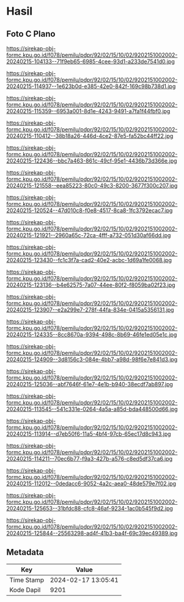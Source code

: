 # Hasil

## Foto C Plano

https://sirekap-obj-formc.kpu.go.id/f078/pemilu/pdpr/92/02/15/10/02/9202151002002-20240215-104133--71f9eb65-6985-4cee-93d1-a233de7541d0.jpg

https://sirekap-obj-formc.kpu.go.id/f078/pemilu/pdpr/92/02/15/10/02/9202151002002-20240215-114937--1e623b0d-e385-42e0-842f-169c98b738d1.jpg

https://sirekap-obj-formc.kpu.go.id/f078/pemilu/pdpr/92/02/15/10/02/9202151002002-20240215-115359--6953a001-8d1e-4243-9491-a7fa1f44fbf0.jpg

https://sirekap-obj-formc.kpu.go.id/f078/pemilu/pdpr/92/02/15/10/02/9202151002002-20240215-110412--38b18a26-446d-4ce2-87e5-fa52bc44ff22.jpg

https://sirekap-obj-formc.kpu.go.id/f078/pemilu/pdpr/92/02/15/10/02/9202151002002-20240215-122436--bbc7a463-861c-49cf-95e1-4436b73d366e.jpg

https://sirekap-obj-formc.kpu.go.id/f078/pemilu/pdpr/92/02/15/10/02/9202151002002-20240215-121558--eea85223-80c0-49c3-8200-3677f300c207.jpg

https://sirekap-obj-formc.kpu.go.id/f078/pemilu/pdpr/92/02/15/10/02/9202151002002-20240215-120524--47d010c8-f0e8-4517-8ca8-1fc3792ecac7.jpg

https://sirekap-obj-formc.kpu.go.id/f078/pemilu/pdpr/92/02/15/10/02/9202151002002-20240215-121921--2960a65c-72ca-4fff-a732-051d30af66dd.jpg

https://sirekap-obj-formc.kpu.go.id/f078/pemilu/pdpr/92/02/15/10/02/9202151002002-20240215-123430--fc1c3f7a-cad2-40e2-acbc-1d69a1fe0068.jpg

https://sirekap-obj-formc.kpu.go.id/f078/pemilu/pdpr/92/02/15/10/02/9202151002002-20240215-123136--b4e62575-7a07-44ee-80f2-f8059ba02f23.jpg

https://sirekap-obj-formc.kpu.go.id/f078/pemilu/pdpr/92/02/15/10/02/9202151002002-20240215-123907--e2a299e7-278f-44fa-834e-0415a5356131.jpg

https://sirekap-obj-formc.kpu.go.id/f078/pemilu/pdpr/92/02/15/10/02/9202151002002-20240215-124335--8cc8670a-9394-498c-8b69-46fe1ed05e1c.jpg

https://sirekap-obj-formc.kpu.go.id/f078/pemilu/pdpr/92/02/15/10/02/9202151002002-20240215-124909--3d8156c3-084e-4bb7-a98d-98f6e7e841d3.jpg

https://sirekap-obj-formc.kpu.go.id/f078/pemilu/pdpr/92/02/15/10/02/9202151002002-20240215-125036--abf7646f-61e7-4e1b-b940-38ecdf7ab897.jpg

https://sirekap-obj-formc.kpu.go.id/f078/pemilu/pdpr/92/02/15/10/02/9202151002002-20240215-113545--541c331e-0264-4a5a-a85d-bda448500d66.jpg

https://sirekap-obj-formc.kpu.go.id/f078/pemilu/pdpr/92/02/15/10/02/9202151002002-20240215-113914--d7eb50f6-11a5-4bf4-97cb-65ec17d8c943.jpg

https://sirekap-obj-formc.kpu.go.id/f078/pemilu/pdpr/92/02/15/10/02/9202151002002-20240215-114211--70ec6b77-f9a3-427b-a576-c8ed5df37ca6.jpg

https://sirekap-obj-formc.kpu.go.id/f078/pemilu/pdpr/92/02/15/10/02/9202151002002-20240215-112012--0dedacc6-9052-4a2c-aea0-48de579e7f02.jpg

https://sirekap-obj-formc.kpu.go.id/f078/pemilu/pdpr/92/02/15/10/02/9202151002002-20240215-125653--31bfdc88-cfc8-46af-9234-1ac0b545f9d2.jpg

https://sirekap-obj-formc.kpu.go.id/f078/pemilu/pdpr/92/02/15/10/02/9202151002002-20240215-125844--25563298-ad4f-41b3-ba4f-69c39ec49389.jpg


## Metadata

| Key        | Value               |
| ---------- | ------------------- |
| Time Stamp | 2024-02-17 13:05:41 |
| Kode Dapil | 9201                |



